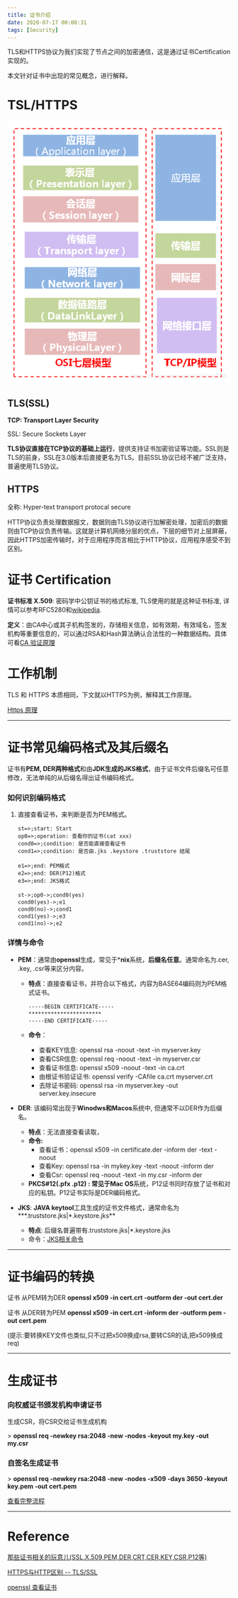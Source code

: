 ```yaml
---
title: 证书介绍
date: 2020-07-17 00:08:31
tags: [Security]
---
```


TLS和HTTPS协议为我们实现了节点之间的加密通信，这是通过证书Certification 实现的。

本文针对证书中出现的常见概念，进行解释。

<!--more-->

# TSL/HTTPS #

![](./证书介绍/osi.png)

## TLS(SSL)

**TCP: Transport Layer Security**

SSL: Secure Sockets Layer

**TLS协议直接在TCP协议的基础上运行**，提供支持证书加密验证等功能。SSL则是TLS的前身，SSL在3.0版本后直接更名为TLS。目前SSL协议已经不被广泛支持，普遍使用TLS协议。

## **HTTPS**

全称: Hyper-text transport protocal secure

HTTP协议负责处理数据报文，数据则由TLS协议进行加解密处理，加密后的数据则由TCP协议负责传输。这就是计算机网络分层的优点，下层的细节对上层屏蔽，因此HTTPS加密传输时，对于应用程序而言相比于HTTP协议，应用程序感受不到区别。

# 证书 Certification

**证书标准 X.509**:  密码学中公钥证书的格式标准, TLS使用的就是这种证书标准, 详情可以参考RFC5280和[wikipedia](https://zh.wikipedia.org/wiki/X.509).

**定义**：由CA中心或其子机构签发的，存储相关信息，如有效期，有效域名，签发机构等重要信息的，可以通过RSA和Hash算法确认合法性的一种数据结构。具体可看[CA 验证原理](https://gitprod.statestr.com/E662491/blog/blob/master/Technology_Stack/https/Https%E5%8E%9F%E7%90%86.md#ca-%E9%AA%8C%E8%AF%81%E5%8E%9F%E7%90%86)

# 工作机制

TLS 和 HTTPS 本质相同，下文就以HTTPS为例，解释其工作原理。

[Https 原理](https://gitprod.statestr.com/E662491/blog/blob/master/Technology_Stack/https/Https%E5%8E%9F%E7%90%86.md#https-%E5%8E%9F%E7%90%86)

---



# 证书常见编码格式及其后缀名 #

证书有**PEM, DER两种格式**和由**JDK生成的JKS格式**，由于证书文件后缀名可任意修改，无法单纯的从后缀名得出证书编码格式。

### 如何识别编码格式

1. 直接查看证书，来判断是否为PEM格式。

   ~~~flow
   st=>;start: Start
   op0=>;operation: 查看你的证书(cat xxx)
   cond0=>;condition: 是否能直接查看证书
   cond1=>;condition: 是否由.jks .keystore .truststore 结尾
   
   e1=>;end: PEM格式
   e2=>;end: DER(P12)格式
   e3=>;end: JKS格式
   
   st->;op0->;cond0(yes)
   cond0(yes)->;e1
   cond0(no)->;cond1
   cond1(yes)->;e3
   cond1(no)->;e2
   
   ~~~

### 详情与命令

* **PEM**：通常由**openssl**生成，常见于***nix**系统，**后缀名任意**。通常命名为.cer, .key, .csr等来区分内容。

  * **特点**：直接查看证书，并符合以下格式，内容为BASE64编码则为PEM格式证书。

    ```
    -----BEGIN CERTIFICATE-----
    ***********************
    -----END CERTIFICATE-----
    ```

  * **命令**：

    * 查看KEY信息:  openssl rsa -noout -text -in myserver.key 
    * 查看CSR信息:  openssl req -noout -text -in myserver.csr 
    * 查看证书信息: openssl x509 -noout -text -in ca.crt
    * 由根证书验证证书: openssl verify -CAfile ca.crt myserver.crt 
    * 去除证书密码: openssl rsa -in myserver.key -out server.key.insecure 

* **DER**: 该编码常出现于**Winodws和Macos**系统中, 但通常不以DER作为后缀名。

  * **特点**：无法直接查看读取，
  * **命令:**
    * 查看证书：openssl x509 -in certificate.der -inform der -text -noout
    * 查看Key: openssl rsa -in mykey.key -text -noout -inform der
    * 查看Csr: openssl req -noout -text -in my.csr -inform der
  * **PKCS#12(.pfx .p12) **: 常见于**Mac OS**系统，P12证书同时存放了证书和对应的私钥。P12证书实际是DER编码格式。

* **JKS**: **JAVA keytool**工具生成的证书文件格式，通常命名为***.truststore.jks|*.keystore.jks**

  * **特点**: 后缀名普遍带有.truststore.jks|*.keystore.jks
  * 命令：[JKS相关命令](https://gitprod.statestr.com/E662491/blog/blob/master/Technology_Stack/https/JKS.md)

---



# 证书编码的转换 #

证书 从PEM转为DER **openssl x509 -in cert.crt -outform der -out cert.der**

证书 从DER转为PEM **openssl x509 -in cert.crt -inform der -outform pem -out cert.pem**

(提示:要转换KEY文件也类似,只不过把x509换成rsa,要转CSR的话,把x509换成req)



---



# 生成证书 # 

### **向权威证书颁发机构申请证书**

生成CSR，将CSR交给证书生成机构

&gt; **openssl req -newkey rsa:2048 -new -nodes -keyout my.key -out my.csr**

### 自签名生成证书

&gt; **openssl req -newkey rsa:2048 -new -nodes -x509 -days 3650 -keyout key.pem -out cert.pem**

[查看完整流程](https://gitprod.statestr.com/E662491/blog/blob/master/Technology_Stack/https/OpenSSL%E4%BD%BF%E7%94%A8%E6%8C%87%E5%8D%97.md)



---



# Reference #

[那些证书相关的玩意儿(SSL,X.509,PEM,DER,CRT,CER,KEY,CSR,P12等)](https://webcache.googleusercontent.com/search?q=cache:iUUhh5njQbkJ:https://www.cnblogs.com/guogangj/p/4118605.html+&cd=1&hl=zh-CN&ct=clnk&gl=hk)

[HTTPS与HTTP区别 -- TLS/SSL](https://www.jianshu.com/p/6c981b44293d)

[openssl 查看证书](https://www.jianshu.com/p/f5f93c89155e)